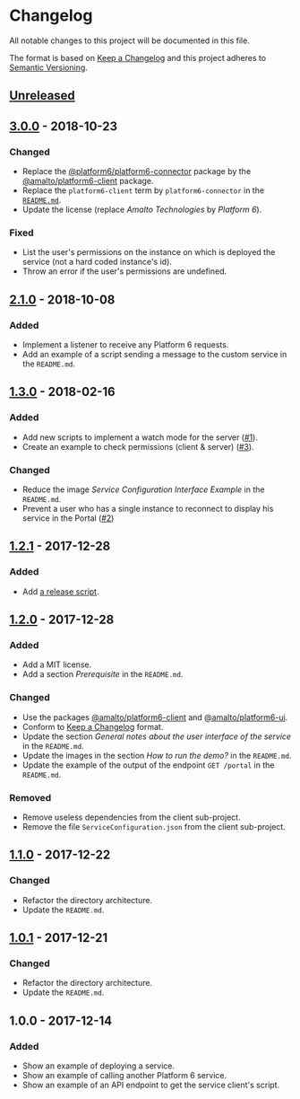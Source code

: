# Changelog

All notable changes to this project will be documented in this file.

The format is based on [Keep a Changelog](http://keepachangelog.com/en/1.0.0/)
and this project adheres to [Semantic Versioning](http://semver.org/spec/v2.0.0.html).

## [Unreleased]

## [3.0.0] - 2018-10-23
### Changed
- Replace the [@platform6/platform6-connector](https://www.npmjs.com/package/@platform6/platform6-connector) package by the [@amalto/platform6-client](https://www.npmjs.com/package/@amalto/platform6-client) package.
- Replace the `platform6-client` term by `platform6-connector` in the [`README.md`](./README.md).
- Update the license (replace _Amalto Technologies_ by _Platform 6_).
### Fixed
- List the user's permissions on the instance on which is deployed the service (not a hard coded instance's id).
- Throw an error if the user's permissions are undefined.

## [2.1.0] - 2018-10-08
### Added
- Implement a listener to receive any Platform 6 requests.
- Add an example of a script sending a message to the custom service in the `README.md`.

## [1.3.0] - 2018-02-16
### Added
- Add new scripts to implement a watch mode for the server ([#1](https://github.com/amalto/platform6-service-typescript/issues/1)).
- Create an example to check permissions (client & server) ([#3](https://github.com/amalto/platform6-service-typescript/issues/3)).
### Changed
- Reduce the image _Service Configuration Interface Example_ in the `README.md`.
- Prevent a user who has a single instance to reconnect to display his service in the Portal ([#2](https://github.com/amalto/platform6-service-typescript/issues/3))

## [1.2.1] - 2017-12-28
### Added
- Add [a release script](./scripts/release.sh).

## [1.2.0] - 2017-12-28
### Added
- Add a MIT license.
- Add a section _Prerequisite_ in the `README.md`.
### Changed
- Use the packages [@amalto/platform6-client](https://www.npmjs.com/package/@amalto/platform6-client) and [@amalto/platform6-ui](https://www.npmjs.com/package/@amalto/platform6-ui).
- Conform to [Keep a Changelog](http://keepachangelog.com/en/1.0.0/) format.
- Update the section _General notes about the user interface of the service_ in the `README.md`.
- Update the images in the section _How to run the demo?_ in the `README.md`.
- Update the example of the output of the endpoint `GET /portal` in the `README.md`.
### Removed
- Remove useless dependencies from the client sub-project.
- Remove the file `ServiceConfiguration.json` from the client sub-project.

## [1.1.0] - 2017-12-22
### Changed
- Refactor the directory architecture.
- Update the `README.md`.

## [1.0.1] - 2017-12-21
### Changed
- Refactor the directory architecture.
- Update the `README.md`.

## 1.0.0 - 2017-12-14
### Added
- Show an example of deploying a service.
- Show an example of calling another Platform 6 service.
- Show an example of an API endpoint to get the service client's script.

[Unreleased]: https://bitbucket.org/amalto/dev-service-typescript/branches/compare/HEAD..v3.0.0
[3.0.0]: https://bitbucket.org/amalto/dev-service-typescript/branches/compare/v3.0.0..v2.1.0
[2.1.0]: https://bitbucket.org/amalto/dev-service-typescript/branches/compare/v2.1.0..v1.3.0
[1.3.0]: https://bitbucket.org/amalto/dev-service-typescript/branches/compare/v1.3.0..v1.2.1
[1.2.1]: https://bitbucket.org/amalto/dev-service-typescript/branches/compare/v1.2.1..v1.2.0
[1.2.0]: https://bitbucket.org/amalto/dev-service-typescript/branches/compare/v1.2.0..v1.1.0
[1.1.0]: https://bitbucket.org/amalto/dev-service-typescript/branches/compare/v1.1.0..v1.0.1
[1.0.1]: https://bitbucket.org/amalto/dev-service-typescript/branches/compare/v1.0.1..v1.0.0
